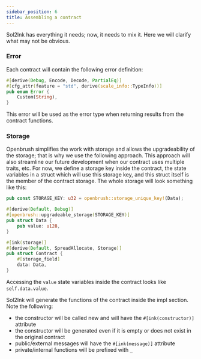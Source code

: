```yaml
---
sidebar_position: 6
title: Assembling a contract
---
```


Sol2Ink has everything it needs; now, it needs to mix it. Here we will clarify what may not be obvious.

### Error

Each contract will contain the following error definition: 
```rust
#[derive(Debug, Encode, Decode, PartialEq)]
#[cfg_attr(feature = "std", derive(scale_info::TypeInfo))]
pub enum Error {
    Custom(String),
}
```
This error will be used as the error type when returning results from the contract functions.

### Storage

Openbrush simplifies the work with storage and allows the upgradeability of the storage; that is why we use the following approach. This approach will also streamline our future development when our contract uses multiple traits, etc. For now, we define a storage key inside the contract, the state variables in a struct which will use this storage key, and this struct itself is the member of the contract storage. The whole storage will look something like this:

```rust
pub const STORAGE_KEY: u32 = openbrush::storage_unique_key!(Data);

#[derive(Default, Debug)]
#[openbrush::upgradeable_storage(STORAGE_KEY)]
pub struct Data {
    pub value: u128,
}

#[ink(storage)]
#[derive(Default, SpreadAllocate, Storage)]
pub struct Contract {
    #[storage_field]
    data: Data,
}
```
Accessing the `value` state variables inside the contract looks like `self.data.value`. 

Sol2Ink will generate the functions of the contract inside the impl section. Note the following:

- the constructor will be called new and will have the `#[ink(constructor)]` attribute
- the constructor will be generated even if it is empty or does not exist in the original contract
- public/external messages will have the `#[ink(message)]` attribute
- private/internal functions will be prefixed with `_`
